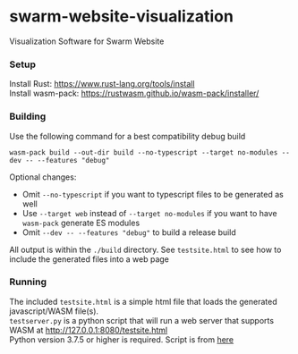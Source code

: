 # swarm-website-visualization
Visualization Software for Swarm Website

### Setup
Install Rust: https://www.rust-lang.org/tools/install  
Install wasm-pack: https://rustwasm.github.io/wasm-pack/installer/

### Building
Use the following command for a best compatibility debug build
```
wasm-pack build --out-dir build --no-typescript --target no-modules --dev -- --features "debug"
```
Optional changes:
 - Omit `--no-typescript` if you want to typescript files to be generated as well
 - Use `--target web` instead of `--target no-modules` if you want to have `wasm-pack` generate ES modules  
 - Omit `--dev -- --features "debug"` to build a release build
  
All output is within the `./build` directory. See `testsite.html` to see how to include the generated files into a web page  

### Running
The included `testsite.html` is a simple html file that loads the generated javascript/WASM file(s).  
`testserver.py` is a python script that will run a web server that supports WASM at http://127.0.0.1:8080/testsite.html  
Python version 3.7.5 or higher is required. Script is from [here](https://cggallant.blogspot.com/2020/07/extending-pythons-simple-http-server.html)